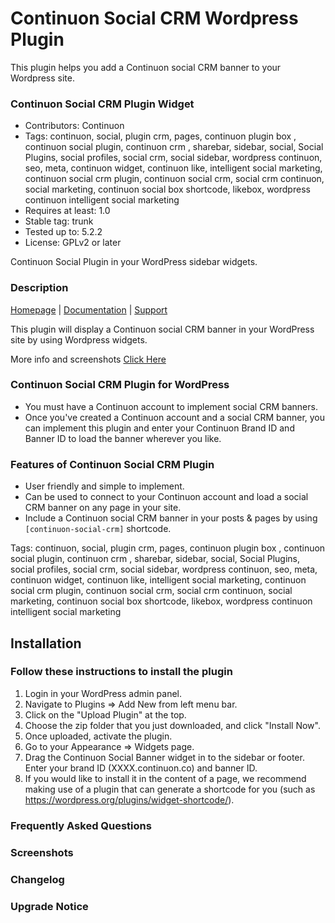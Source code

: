 # Continuon Social CRM Wordpress Plugin

This plugin helps you add a Continuon social CRM banner to your Wordpress site.

### Continuon Social CRM Plugin Widget
* Contributors: Continuon
* Tags: continuon, social, plugin crm, pages, continuon plugin box , continuon social plugin, continuon crm , sharebar, sidebar, social, Social Plugins, social profiles, social crm, social sidebar, wordpress continuon, seo, meta, continuon widget, continuon like,  intelligent social marketing, continuon social crm plugin, continuon social crm, social crm continuon, social marketing, continuon social box shortcode, likebox, wordpress continuon intelligent social marketing
* Requires at least: 1.0
* Stable tag: trunk
* Tested up to: 5.2.2
* License: GPLv2 or later



Continuon Social Plugin in your WordPress sidebar widgets.

### Description 

[Homepage](https://app.continuon.co/knowledgebase/social-crm) | [Documentation](https://app.continuon.co/knowledgebase/social-crm) | [Support](https://app.continuon.co/knowledgebase/social-crm)

This plugin will display a Continuon social CRM banner in your WordPress site by using Wordpress widgets.


More info and screenshots [Click Here](https://app.continuon.co/knowledgebase/social-crm)


### Continuon Social CRM Plugin for WordPress

*   You must have a Continuon account to implement social CRM banners.
*   Once you've created a Continuon account and a social CRM banner, you can implement this plugin and enter your Continuon Brand ID and Banner ID to load the banner wherever you like.


### Features of Continuon Social CRM Plugin

*   User friendly and simple to implement.
*   Can be used to connect to your Continuon account and load a social CRM banner on any page in your site.
*   Include a Continuon social CRM banner in your posts & pages by using ```[continuon-social-crm]``` shortcode.

Tags: continuon, social, plugin crm, pages, continuon plugin box , continuon social plugin, continuon crm , sharebar, sidebar, social, Social Plugins, social profiles, social crm, social sidebar, wordpress continuon, seo, meta, continuon widget, continuon like,  intelligent social marketing, continuon social crm plugin, continuon social crm, social crm continuon, social marketing, continuon social box shortcode, likebox, wordpress continuon intelligent social marketing


## Installation 

### Follow these instructions to install the plugin

1. Login in your WordPress admin panel.   
2. Navigate to Plugins => Add New from left menu bar.
3. Click on the "Upload Plugin" at the top.
4. Choose the zip folder that you just downloaded, and click "Install Now".
5. Once uploaded, activate the plugin.
6. Go to your Appearance => Widgets page.
7. Drag the Continuon Social Banner widget in to the sidebar or footer. Enter your brand ID (XXXX.continuon.co) and banner ID.
8. If you would like to install it in the content of a page, we recommend making use of a plugin that can generate a shortcode for you (such as https://wordpress.org/plugins/widget-shortcode/).

### Frequently Asked Questions

### Screenshots

### Changelog 

### Upgrade Notice 

